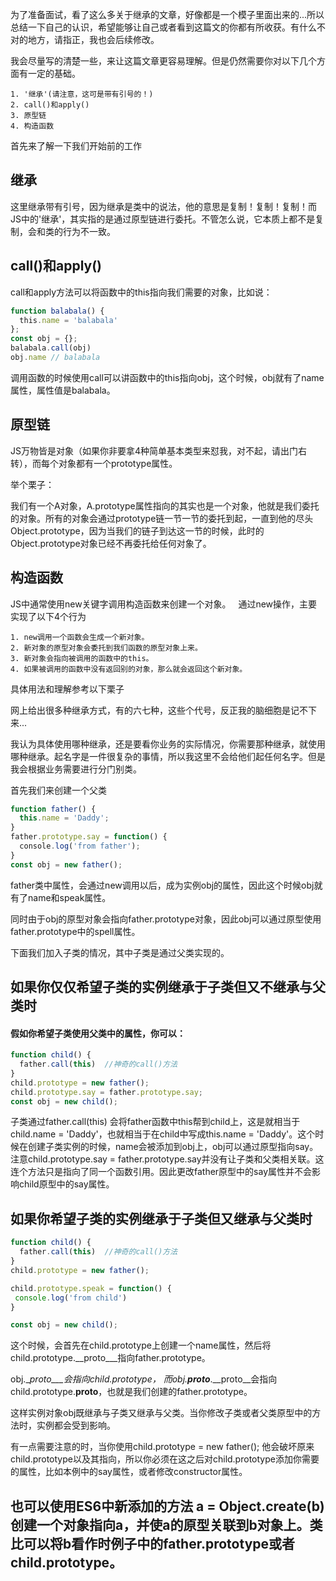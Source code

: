 为了准备面试，看了这么多关于继承的文章，好像都是一个模子里面出来的...所以总结一下自己的认识，希望能够让自己或者看到这篇文的你都有所收获。有什么不对的地方，请指正，我也会后续修改。

我会尽量写的清楚一些，来让这篇文章更容易理解。但是仍然需要你对以下几个方面有一定的基础。
```
1. '继承'(请注意，这可是带有引号的！)
2. call()和apply()
3. 原型链
4. 构造函数
```
首先来了解一下我们开始前的工作

## 继承
这里继承带有引号，因为继承是类中的说法，他的意思是复制！复制！复制！而JS中的'继承'，其实指的是通过原型链进行委托。不管怎么说，它本质上都不是复制，会和类的行为不一致。
## call()和apply()
call和apply方法可以将函数中的this指向我们需要的对象，比如说：
```JavaScript
function balabala() {
  this.name = 'balabala'
};
const obj = {};
balabala.call(obj)
obj.name // balabala
```
调用函数的时候使用call可以讲函数中的this指向obj，这个时候，obj就有了name属性，属性值是balabala。

## 原型链
JS万物皆是对象（如果你非要拿4种简单基本类型来怼我，对不起，请出门右转），而每个对象都有一个prototype属性。

举个栗子：

我们有一个A对象，A.prototype属性指向的其实也是一个对象，他就是我们委托的对象。所有的对象会通过prototype链一节一节的委托到起，一直到他的尽头Object.prototype，因为当我们的链子到达这一节的时候，此时的Object.prototype对象已经不再委托给任何对象了。

## 构造函数

JS中通常使用new关键字调用构造函数来创建一个对象。  
通过new操作，主要实现了以下4个行为
```
1. new调用一个函数会生成一个新对象。
2. 新对象的原型对象会委托到我们函数的原型对象上来。
3. 新对象会指向被调用的函数中的this。
4. 如果被调用的函数中没有返回别的对象，那么就会返回这个新对象。
```
具体用法和理解参考以下栗子

网上给出很多种继承方式，有的六七种，这些个代号，反正我的脑细胞是记不下来...

我认为具体使用哪种继承，还是要看你业务的实际情况，你需要那种继承，就使用哪种继承。起名字是一件很复杂的事情，所以我这里不会给他们起任何名字。但是我会根据业务需要进行分门别类。

首先我们来创建一个父类
```javascript
function father() {
  this.name = 'Daddy';
}
father.prototype.say = function() {
  console.log('from father');
}
const obj = new father();
```
father类中属性，会通过new调用以后，成为实例obj的属性，因此这个时候obj就有了name和speak属性。

同时由于obj的原型对象会指向father.prototype对象，因此obj可以通过原型使用father.prototype中的spell属性。

下面我们加入子类的情况，其中子类是通过父类实现的。
## 如果你仅仅希望子类的实例继承于子类但又不继承与父类时

#### 假如你希望子类使用父类中的属性，你可以：
```javascript
function child() {
  father.call(this)  //神奇的call()方法
}
child.prototype = new father();
child.prototype.say = father.prototype.say;
const obj = new child();
```
子类通过father.call(this) 会将father函数中this帮到child上，这是就相当于child.name = 'Daddy'，也就相当于在child中写成this.name = 'Daddy'。这个时候在创建子类实例的时候，name会被添加到obj上，obj可以通过原型指向say。注意child.prototype.say = father.prototype.say并没有让子类和父类相关联。这连个方法只是指向了同一个函数引用。因此更改father原型中的say属性并不会影响child原型中的say属性。
## 如果你希望子类的实例继承于子类但又继承与父类时
```javascript
function child() {
  father.call(this)  //神奇的call()方法 
}
child.prototype = new father();

child.prototype.speak = function() {
 console.log('from child')
}

const obj = new child();
```
这个时候，会首先在child.prototype上创建一个name属性，然后将child.prototype.__proto___指向father.prototype。

obj.__proto___会指向child.prototype， 而obj.__proto___.__proto__会指向child.prototype.__proto__，也就是我们创建的father.prototype。

这样实例对象obj既继承与子类又继承与父类。当你修改子类或者父类原型中的方法时，实例都会受到影响。

有一点需要注意的时，当你使用child.prototype = new father(); 他会破坏原来child.prototype以及其指向，所以你必须在这之后对child.prototype添加你需要的属性，比如本例中的say属性，或者修改constructor属性。

## 也可以使用ES6中新添加的方法 a = Object.create(b) 创建一个对象指向a，并使a的原型关联到b对象上。类比可以将b看作时例子中的father.prototype或者child.prototype。


